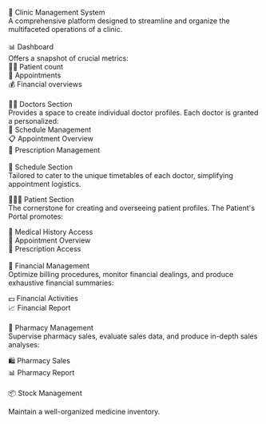 

🏥 Clinic Management System
<br>
A comprehensive platform designed to streamline and organize the multifaceted operations of a clinic.
<br><br>
📊 Dashboard
<br>
Offers a snapshot of crucial metrics:
<br>
🧑‍⚕️ Patient count<br>
📅 Appointments<br>
💰 Financial overviews<br>
<br>
👩‍⚕️ Doctors Section<br>
Provides a space to create individual doctor profiles. Each doctor is granted a personalized:
<br>
📅 Schedule Management<br>
📋 Appointment Overview<br>
💊 Prescription Management<br>
<br>
📅 Schedule Section<br>
Tailored to cater to the unique timetables of each doctor, simplifying appointment logistics.<br>

🧑‍🤝‍🧑 Patient Section<br>
The cornerstone for creating and overseeing patient profiles. The Patient's Portal promotes:<br>

📜 Medical History Access<br>
📅 Appointment Overview<br>
💊 Prescription Access<br>
<br>
💼 Financial Management<br>
Optimize billing procedures, monitor financial dealings, and produce exhaustive financial summaries:<br>

💵 Financial Activities<br>
📈 Financial Report<br>
<br>
💊 Pharmacy Management<br>
Supervise pharmacy sales, evaluate sales data, and produce in-depth sales analyses:<br>

🛍️ Pharmacy Sales<br>
📊 Pharmacy Report<br>
<br>
📦 Stock Management<br>

Maintain a well-organized medicine inventory.<br><br>
